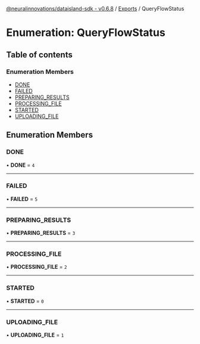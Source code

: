[@neuralinnovations/dataisland-sdk - v0.6.8](../../README.md) / [Exports](../modules.md) / QueryFlowStatus

# Enumeration: QueryFlowStatus

## Table of contents

### Enumeration Members

- [DONE](QueryFlowStatus.md#done)
- [FAILED](QueryFlowStatus.md#failed)
- [PREPARING\_RESULTS](QueryFlowStatus.md#preparing_results)
- [PROCESSING\_FILE](QueryFlowStatus.md#processing_file)
- [STARTED](QueryFlowStatus.md#started)
- [UPLOADING\_FILE](QueryFlowStatus.md#uploading_file)

## Enumeration Members

### DONE

• **DONE** = ``4``

___

### FAILED

• **FAILED** = ``5``

___

### PREPARING\_RESULTS

• **PREPARING\_RESULTS** = ``3``

___

### PROCESSING\_FILE

• **PROCESSING\_FILE** = ``2``

___

### STARTED

• **STARTED** = ``0``

___

### UPLOADING\_FILE

• **UPLOADING\_FILE** = ``1``
